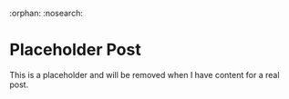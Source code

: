 :orphan:
:nosearch:

# Placeholder Post

This is a placeholder and will be removed when I have content for a real post.
